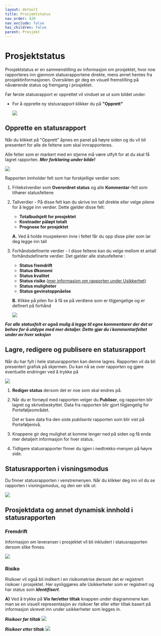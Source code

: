 ```yaml
---
layout: default
title: Prosjektstatus
nav_order: 420
nav_exclude: false
has_children: false
parent: Prosjekt
---
```


# Prosjektstatus

Prosjektstatus er en sammenstilling av informasjon om prosjektet, hvor noe rapporteres inn gjennom statusrapportene direkte, mens annet hentes fra prosjektinformasjonen. Oversikten gir deg en visuell fremstilling på nåværende status og fremgang i prosjektet.

Før første statusrapport er opprettet vil vinduet se ut som bildet under.

  - For å opprette ny ststusrapport klikker du på **"Opprett"**

    ![](./media/42-Prosjektstatus.png)


## Opprette en statusrapport

Når du klikket på "Opprett" åpnes en panel på høyre siden og du vil bli presentert for alle de feltene som skal innrapporteres. 

Alle felter som er markert med en stjerne må være utfylt for at du skal få lagret rapporten. ***Mer forklaring under bilde!***

![](./media/42-NyStatus.png)

Rapporten innholder felt som har forskjellige verdier som:
1. Fritekstverdier som **Overordnet status** og alle **Kommentar**-felt som tilhører statusfeltene
2. Tallverdier - På disse felt kan du skrive inn tall direkte eller velge pilene for å legge inn verdier. Dette gjelder disse felt:
    - **Totalbudsjett for prosjektet**
    - **Kostnader påløpt totalt**
    - **Prognose for prosjektet**
      
     
     **A.** Ved å holde muspekeren inne i feltet får du opp disse piler som lar deg legge inn tall 

3.  Forhåndsdefinerte verdier - I disse feltene kan du velge mellom et antall forhåndsdefinerte verdier. Det gjelder alle statusfeltene :
    - **Status fremdrift**
    - **Status Økonomi**
    - **Status kvalitet**
    - **Status risiko** [(mer informasjon om rapporten under Usikkerhet)](./46-Usikkerhet.html)
    - **Status muligheter**
    - **Status gevinstoppnåelse**
  
    **B.** Klikke på pilen for å få se på verdiene som er tilgjengelige og er definert på forhånd
    
      ![](./media/42-Prosjektstatus-Feltverdi.png)

   ***For alle statusfelt er også mulig å legge til egne kommentarer der det er behov for å utdype med mer detaljer. Dette gjør du i kommentarfeltet under av hver seksjon***



## Lagre, redigere og publisere en statusrapport

Når du har fylt i hele statusrapporten kan denne lagres. Rapporten vil da bli presentert grafisk på skjermen. Du kan nå se over rapporten og gjøre eventuelle endringer ved å trykke på

![](./media/42-Prosjektstatus-Redigere-Publisere.png) 

1. **Rediger status** dersom det er noe som skal endres på.

2. Når du er fornøyd med rapporten velger du **Publiser**, og rapporten blir lagret og skrivebeskyttet. Data fra rapporten blir gjort tilgjengelig for Porteføljeområdet.

   Det er bare data fra den siste *publiserte* rapporten som blir vist på Porteføljenivå.
3. Knappene gir deg mulighet at komme lenger ned på siden og få enda mer detaljert informasjon for hver status. 
   
4. Tidligere statusrapporter finner du igjen i nedtrekks-menyen på høyre side.



## Statusrapporten i visningsmodus

Du finner statusrapporten i venstremenyen. Når du klikker deg inn vil du se rapporten i visningsmodus, og den ser slik ut:

![](./media/42-Prosjektstatus-Visning.png)




## Prosjektdata og annet dynamisk innhold i statusrapporten
### Fremdrift

Informasjon om leveranser i prosjektet vil bli inkludert i statusrapporten dersom slike finnes.

![](./media/42-Prosjektstatus-Fremdrift.png)



### Risiko
Risikoer vil også bli indikert i en risikomatrise dersom det er registrert risikoer i prosjektet. Her synliggjøres alle Usikkerheter som er registrert og har status som ***Identifisert***.

  **A)** Ved å trykke på **Vis før/etter tiltak** knappen under diagrammene kan man se en visuell representasjon av risikoer før eller etter tiltak basert på informasjon skrevet inn under usikkerheter som legges in.

***Risikoer før tiltak***
![](./media/42-Prosjektstatus-Risiko-forTiltak.png)

***Risikoer etter tiltak***
![](./media/42-Prosjektstatus-Risiko-etterTiltak.png)

